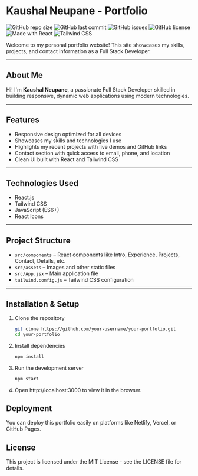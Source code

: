 # Kaushal Neupane - Portfolio
![GitHub repo size](https://img.shields.io/github/repo-size/NebulaNook/your-portfolio?style=flat-square)
![GitHub last commit](https://img.shields.io/github/last-commit/NebulaNook/your-portfolio?style=flat-square)
![GitHub issues](https://img.shields.io/github/issues/NebulaNook/your-portfolio?style=flat-square)
![GitHub license](https://img.shields.io/github/license/NebulaNook/your-portfolio?style=flat-square)
![Made with React](https://img.shields.io/badge/Made_with-React-blue?style=flat-square&logo=react)
![Tailwind CSS](https://img.shields.io/badge/Styled_with-Tailwind%20CSS-teal?style=flat-square&logo=tailwind-css)

Welcome to my personal portfolio website! This site showcases my skills, projects, and contact information as a Full Stack Developer.

---

## About Me

Hi! I'm **Kaushal Neupane**, a passionate Full Stack Developer skilled in building responsive, dynamic web applications using modern technologies.

---

## Features

- Responsive design optimized for all devices
- Showcases my skills and technologies I use
- Highlights my recent projects with live demos and GitHub links
- Contact section with quick access to email, phone, and location
- Clean UI built with React and Tailwind CSS

---

## Technologies Used

- React.js
- Tailwind CSS
- JavaScript (ES6+)
- React Icons

---

## Project Structure

- `src/components` – React components like Intro, Experience, Projects, Contact, Details, etc.
- `src/assets` – Images and other static files
- `src/App.jsx` – Main application file
- `tailwind.config.js` – Tailwind CSS configuration

---

## Installation & Setup

1. Clone the repository

   ```bash
   git clone https://github.com/your-username/your-portfolio.git
   cd your-portfolio
2. Install dependencies
   ```bash
   npm install
3. Run the development server
   ```bash
   npm start
4. Open http://localhost:3000 to view it in the browser.

## Deployment
You can deploy this portfolio easily on platforms like Netlify, Vercel, or GitHub Pages.

## License
This project is licensed under the MIT License - see the LICENSE file for details.
